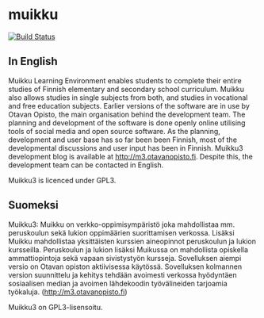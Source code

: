 muikku
======
[![Build Status](https://travis-ci.org/otavanopisto/muikku.png?branch=devel)](https://travis-ci.org/otavanopisto/muikku)

In English
---

Muikku Learning Environment enables students to complete their entire studies of Finnish elementary and secondary school curriculum. Muikku also allows studies in single subjects from both, and studies in vocational and free education subjects. Earlier versions of the software are in use by Otavan Opisto, the main organisation behind the development team. The planning and development of the software is done openly online utilising tools of social media and open source software. As the planning, development and user base has so far been been Finnish, most of the developmental discussions and user input has been in Finnish. Muikku3 development blog is available at http://m3.otavanopisto.fi. Despite this, the development team can be contacted in English.

Muikku3 is licenced under GPL3.

Suomeksi
---

Muikku3: Muikku on verkko-oppimisympäristö joka mahdollistaa mm. peruskoulun sekä lukion oppimäärien suorittamisen verkossa. Lisäksi Muikku mahdollistaa yksittäisten kurssien aineopinnot peruskoulun ja lukion kursseilla. Peruskoulun ja lukion lisäksi Muikussa on mahdollista opiskella ammattiopintoja sekä vapaan sivistystyön kursseja. Sovelluksen aiempi versio on Otavan opiston aktiivisessa käytössä. Sovelluksen kolmannen version suunnittelu ja kehitys tehdään avoimesti verkossa hyödyntäen sosiaalisen median ja avoimen lähdekoodin työvälineiden tarjoamia työkaluja. (http://m3.otavanopisto.fi)

Muikku3 on GPL3-lisensoitu.
